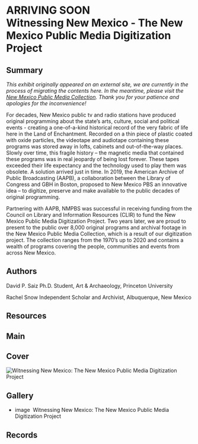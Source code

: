 
# ARRIVING SOON <br> Witnessing New Mexico - The New Mexico Public Media Digitization Project

## Summary
_This exhibit originally appeared on an external site, we are currently in the process of migrating the contents here. In the meantime, please visit the [New Mexico Public Media Collection](/app/views/special_collections/new-mexico-public-media-collection.md). Thank you for your patience and apologies for the inconvenience!_

For decades, New Mexico public tv and radio stations have produced original programming about the state’s arts, culture, social and political events - creating a one-of-a-kind historical record of the very fabric of life here in the Land of Enchantment. Recorded on a thin piece of plastic coated with oxide particles, the videotape and audiotape containing these programs was stored away in lofts, cabinets and out-of-the-way places. Slowly over time, this fragile history – the magnetic media that contained these programs was in real jeopardy of being lost forever. These tapes exceeded their life expectancy and the technology used to play them was obsolete. A solution arrived just in time.
In 2019, the American Archive of Public Broadcasting (AAPB), a collaboration between the Library of Congress and GBH in Boston, proposed to New Mexico PBS an innovative idea – to digitize, preserve and make available to the public decades of original programming.

Partnering with AAPB, NMPBS was successful in receiving funding from the Council on Library and Information Resources (CLIR) to fund the New Mexico Public Media Digitization Project. Two years later, we are proud to present to the public over 8,000 original programs and archival footage in the New Mexico Public Media Collection, which is a result of our digitization project. The collection ranges from the 1970’s up to 2020 and contains a wealth of programs covering the people, communities and events from across New Mexico.

## Authors

  <a class="name">David P. Saiz</a>
  <a class="title">Ph.D. Student, Art & Archaeology, Princeton University</a>

  <a class="name">Rachel Snow</a>
  <a class="title">Independent Scholar and Archivist, Albuquerque, New Mexico</a>

## Resources

## Main

## Cover
  <img title="Cover Image" alt="Witnessing New Mexico: The New Mexico Public Media Digitization Project" src="https://s3.amazonaws.com/americanarchive.org/exhibits/nm_storymap_cover.png">

## Gallery
  - <a class="type">image</a>
    <img alt="" src="https://s3.amazonaws.com/americanarchive.org/exhibits/nm_storymap_cover.png">
    <a class="caption-text">Witnessing New Mexico: The New Mexico Public Media Digitization Project</a>

## Records
